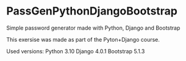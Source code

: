 # PassGenPythonDjangoBootstrap
Simple password generator made with Python, Django and Bootstrap

This exersise was made as part of the Pyton+Django course.

Used versions:
Python 3.10
Django 4.0.1
Bootstrap 5.1.3
